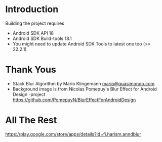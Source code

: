 Introduction
============

Building the project requires

- Android SDK API 18
- Android SDK Build-tools 18.1
- You might need to update Android SDK Tools to latest one too (>= 22.2.1)


Thank Yous
==========

- Stack Blur Algorithm by Mario Klingemann <mario@quasimondo.com>
- Background image is from Nicolas Pomepuy's Blur Effect for Android Design -project<br>
  https://github.com/PomepuyN/BlurEffectForAndroidDesign


All The Rest
============

https://play.google.com/store/apps/details?id=fi.harism.anndblur

